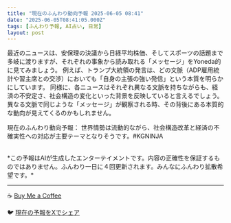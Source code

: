 ```yaml
---
title: "現在のふんわり動向予報 2025-06-05 08:41"
date: "2025-06-05T08:41:05.000Z"
tags: [ふんわり予報, AI占い, 日常]
layout: post
---
```


最近のニュースは、安保理の決議から日経平均株価、そしてスポーツの話題まで多岐に渡りますが、それぞれの事象から読み取れる「メッセージ」をYoneda的に見てみましょう。  例えば、トランプ大統領の発言は、どの文脈（ADP雇用統計や習主席との交渉）においても「自身の主張の強い発信」という本質を明らかにしています。  同様に、各ニュースはそれぞれ異なる文脈を持ちながらも、経済の不安定さ、社会構造の変化といった背景を反映していると言えるでしょう。  異なる文脈で同じような「メッセージ」が観察される時、その背後にある本質的な動向が見えてくるのかもしれません。


現在のふんわり動向予報：
世界情勢は流動的ながら、社会構造改革と経済の不確実性への対応が主要テーマとなりそうです。#KGNINJA

<br>
*この予報はAIが生成したエンターテイメントです。内容の正確性を保証するものではありません。ふんわり一日に４回更新されます。みんなにふんわり拡散希望です。*

---
☕️ [Buy Me a Coffee](https://www.buymeacoffee.com/kgninja)

🐦 [現在の予報をXでシェア](https://twitter.com/intent/tweet?text=%E7%8F%BE%E5%9C%A8%E3%81%AE%E3%81%B5%E3%82%93%E3%82%8F%E3%82%8A%E4%BA%88%E5%A0%B1%3A%20%E3%80%8C%E6%9C%80%E8%BF%91%E3%81%AE%E3%83%8B%E3%83%A5%E3%83%BC%E3%82%B9%E3%81%AF%E3%80%81%E5%AE%89%E4%BF%9D%E7%90%86%E3%81%AE%E6%B1%BA%E8%AD%B0%E3%81%8B%E3%82%89%E6%97%A5%E7%B5%8C%E5%B9%B3%E5%9D%87%E6%A0%AA%E4%BE%A1%E3%80%81%E3%81%9D%E3%81%97%E3%81%A6%E3%82%B9%E3%83%9D%E3%83%BC%E3%83%84%E3%81%AE%E8%A9%B1%E9%A1%8C%E3%81%BE%E3%81%A7%E5%A4%9A%E5%B2%90%E3%81%AB%E6%B8%A1%E3%82%8A%E3%81%BE%E3%81%99%E3%81%8C%E3%80%81%E3%81%9D%E3%82%8C%E3%81%9E%E3%82%8C%E3%81%AE%E4%BA%8B%E8%B1%A1%E3%81%8B%E3%82%89%E8%AA%AD%E3%81%BF%E5%8F%96%E3%82%8C%E3%82%8B%E3%80%8C%E3%83%A1%E3%83%83%E3%82%BB%E3%83%BC%E3%82%B8%E3%80%8D%E3%82%92Yoneda%E7%9A%84%E3%81%AB%E8%A6%8B%E3%81%A6%E3%81%BF%E3%81%BE%E3%81%97%E3%82%87%E3%81%86%E3%80%82%E3%80%8D%23KGNINJA%20%E7%B6%9A%E3%81%8D%E3%81%AF%E3%83%96%E3%83%AD%E3%82%B0%E3%81%A7%EF%BC%81%F0%9F%91%87&url=https%3A%2F%2Fkg-ninja.github.io%2FFunwariyoso%2F)
